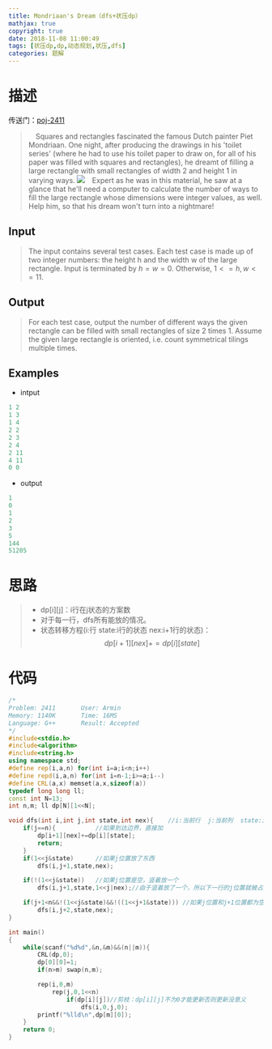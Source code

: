 ```yaml
---
title: Mondriaan's Dream（dfs+状压dp）
mathjax: true
copyright: true
date: 2018-11-08 11:00:49
tags: [状压dp,dp,动态规划,状压,dfs]
categories: 题解
---
```

# 描述
传送门：[poj-2411](http://poj.org/problem?id=2411)

>&emsp;Squares and rectangles fascinated the famous Dutch painter Piet Mondriaan. One night, after producing the drawings in his 'toilet series' (where he had to use his toilet paper to draw on, for all of his paper was filled with squares and rectangles), he dreamt of filling a large rectangle with small rectangles of width 2 and height 1 in varying ways. 
![](http://poj.org/images/2411_1.jpg)&emsp;Expert as he was in this material, he saw at a glance that he'll need a computer to calculate the number of ways to fill the large rectangle whose dimensions were integer values, as well. Help him, so that his dream won't turn into a nightmare!

<!--more-->
## Input
> The input contains several test cases. Each test case is made up of two integer numbers: the height h and the width w of the large rectangle. Input is terminated by $h=w=0$. Otherwise, $1<=h,w<=11$.

## Output
> For each test case, output the number of different ways the given rectangle can be filled with small rectangles of size 2 times 1. Assume the given large rectangle is oriented, i.e. count symmetrical tilings multiple times.

## Examples
* intput
```c++
1 2
1 3
1 4
2 2
2 3
2 4
2 11
4 11
0 0
```
* output
```c++
1
0
1
2
3
5
144
51205
```

# 思路
>* dp[i][j]：i行在j状态的方案数
>* 对于每一行，dfs所有能放的情况。
>* 状态转移方程(i:行 state:i行的状态 nex:i+1行的状态)：
$$dp[i+1][nex]+=dp[i][state]$$

# 代码
```c++
/*
Problem: 2411		User: Armin
Memory: 1140K		Time: 16MS
Language: G++		Result: Accepted
*/
#include<stdio.h>
#include<algorithm>
#include<string.h>
using namespace std;
#define rep(i,a,n) for(int i=a;i<n;i++)
#define repd(i,a,n) for(int i=n-1;i>=a;i--)
#define CRL(a,x) memset(a,x,sizeof(a))
typedef long long ll;
const int N=13;
int n,m; ll dp[N][1<<N];

void dfs(int i,int j,int state,int nex){    //i:当前行  j:当前列  state:i行的状态  nex:i+1行的状态
    if(j==n){           //如果到达边界，直接加
        dp[i+1][nex]+=dp[i][state]; 
        return;
    }
    if(1<<j&state)      //如果j位置放了东西
        dfs(i,j+1,state,nex);

    if(!(1<<j&state))   //如果j位置是空，竖着放一个
        dfs(i,j+1,state,1<<j|nex);//由于竖着放了一个，所以下一行的j位置就被占用了。

    if(j+1<n&&!(1<<j&state)&&!((1<<j+1&state))) //如果j位置和j+1位置都为空，横放一个
        dfs(i,j+2,state,nex);
}

int main()
{
    while(scanf("%d%d",&n,&m)&&(n||m)){
        CRL(dp,0);
        dp[0][0]=1;
        if(n>m) swap(n,m);

        rep(i,0,m)
            rep(j,0,1<<n)
                if(dp[i][j])//剪枝：dp[i][j]不为0才能更新否则更新没意义
                    dfs(i,0,j,0);
        printf("%lld\n",dp[m][0]);
    }
    return 0;
}

```
